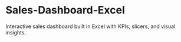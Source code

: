 # Sales-Dashboard-Excel
Interactive sales dashboard built in Excel with KPIs, slicers, and visual insights.
